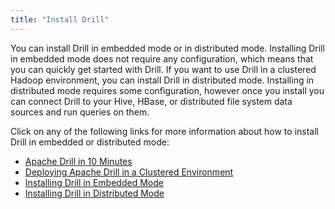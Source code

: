 ```yaml
---
title: "Install Drill"
---
```

You can install Drill in embedded mode or in distributed mode. Installing
Drill in embedded mode does not require any configuration, which means that
you can quickly get started with Drill. If you want to use Drill in a
clustered Hadoop environment, you can install Drill in distributed mode.
Installing in distributed mode requires some configuration, however once you
install you can connect Drill to your Hive, HBase, or distributed file system
data sources and run queries on them.

Click on any of the following links for more information about how to install
Drill in embedded or distributed mode:

  * [Apache Drill in 10 Minutes](/confluence/display/DRILL/Apache+Drill+in+10+Minutes)
  * [Deploying Apache Drill in a Clustered Environment](/confluence/display/DRILL/Deploying+Apache+Drill+in+a+Clustered+Environment)
  * [Installing Drill in Embedded Mode](/confluence/display/DRILL/Installing+Drill+in+Embedded+Mode)
  * [Installing Drill in Distributed Mode](/confluence/display/DRILL/Installing+Drill+in+Distributed+Mode)


